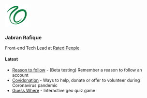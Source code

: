 <img src="https://raw.githubusercontent.com/jabranr/jabranr.github.io/develop/content/assets/images/avatar.png" alt="Logo" width="75" />


### Jabran Rafique

Front-end Tech Lead at [Rated People](https://www.ratedpeople.com/c/about-us?ref=jabranr)

#### Latest

- [Reason to follow](https://jabran.me/reason-to-follow?ref=gh-readme) - (Beta testing) Remember a reason to follow an account
- [Covidonation](https://covidonation.com?ref=gh-readme) - Ways to help, donate or offer to volunteer during Coronavirus pandemic
- [Guess Where](https://jabran.me/guess-where?ref=gh-readme) - Interactive geo quiz game

